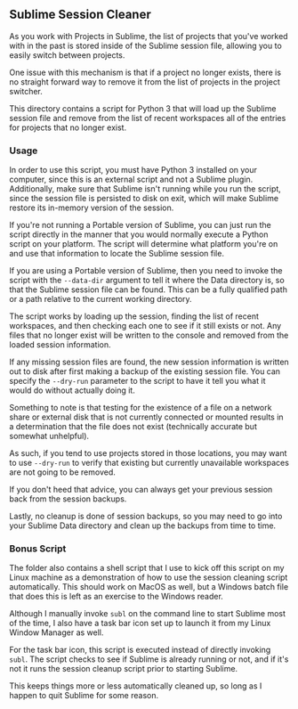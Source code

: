 Sublime Session Cleaner
-----------------------

As you work with Projects in Sublime, the list of projects that you've worked
with in the past is stored inside of the Sublime session file, allowing you to
easily switch between projects.

One issue with this mechanism is that if a project no longer exists, there is
no straight forward way to remove it from the list of projects in the project
switcher.

This directory contains a script for Python 3 that will load up the Sublime
session file and remove from the list of recent workspaces all of the entries
for projects that no longer exist.


### Usage

In order to use this script, you must have Python 3 installed on your computer,
since this is an external script and not a Sublime plugin. Additionally, make
sure that Sublime isn't running while you run the script, since the session
file is persisted to disk on exit, which will make Sublime restore its
in-memory version of the session.

If you're not running a Portable version of Sublime, you can just run the
script directly in the manner that you would normally execute a Python script
on your platform. The script will determine what platform you're on and use
that information to locate the Sublime session file.

If you are using a Portable version of Sublime, then you need to invoke the
script with the `--data-dir` argument to tell it where the Data directory is,
so that the Sublime session file can be found. This can be a fully qualified
path or a path relative to the current working directory.

The script works by loading up the session, finding the list of recent
workspaces, and then checking each one to see if it still exists or not. Any
files that no longer exist will be written to the console and removed from the
loaded session information.

If any missing session files are found, the new session information is written
out to disk after first making a backup of the existing session file. You can
specify the `--dry-run` parameter to the script to have it tell you what it
would do without actually doing it.

Something to note is that testing for the existence of a file on a network
share or external disk that is not currently connected or mounted results in a
determination that the file does not exist (technically accurate but somewhat
unhelpful).

As such, if you tend to use projects stored in those locations, you may want to
use `--dry-run` to verify that existing but currently unavailable workspaces are
not going to be removed.

If you don't heed that advice, you can always get your previous session back
from the session backups.

Lastly, no cleanup is done of session backups, so you may need to go into your
Sublime Data directory and clean up the backups from time to time.


### Bonus Script

The folder also contains a shell script that I use to kick off this script on
my Linux machine as a demonstration of how to use the session cleaning script
automatically. This should work on MacOS as well, but a Windows batch file that
does this is left as an exercise to the Windows reader.

Although I manually invoke `subl` on the command line to start Sublime most of
the time, I also have a task bar icon set up to launch it from my Linux Window
Manager as well.

For the task bar icon, this script is executed instead of directly invoking
`subl`. The script checks to see if Sublime is already running or not, and if
it's not it runs the session cleanup script prior to starting Sublime.

This keeps things more or less automatically cleaned up, so long as I happen to
quit Sublime for some reason.
